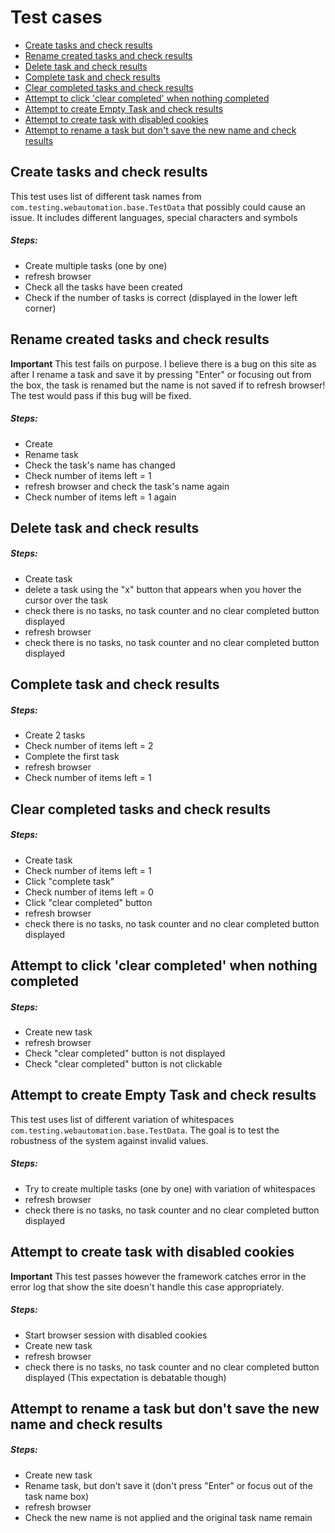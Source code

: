 # Test cases
- [Create tasks and check results](#create-tasks-and-check-results)
- [Rename created tasks and check results](#rename-created-tasks-and-check-results)
- [Delete task and check results](#delete-task-and-check-results)
- [Complete task and check results](#Complete-task-and-check-results)
- [Clear completed tasks and check results](#clear-completed-tasks-and-check-results)
- [Attempt to click 'clear completed' when nothing completed](#attempt-to-click-clear-completed-when-nothing-completed)
- [Attempt to create Empty Task and check results](#attempt-to-create-Empty-Task-and-check-results)
- [Attempt to create task with disabled cookies](#attempt-to-create-task-with-disabled-cookies)
- [Attempt to rename a task but don't save the new name and check results](#attempt-to-rename-a-task-but-don't-save-the-new-name-and-check-results)


## Create tasks and check results

This test uses list of different task names from `com.testing.webautomation.base.TestData` that possibly could cause an issue. It includes different languages, special characters and symbols
##### Steps:
- Create multiple tasks (one by one) 
- refresh browser
- Check all the tasks have been created
- Check if the number of tasks is correct (displayed in the lower left corner)

## Rename created tasks and check results

**Important** This test fails on purpose. I believe there is a bug on this site as after I rename a task and save it by pressing "Enter" or focusing out from the box, the task is renamed but the name is not saved if to refresh browser! The test would pass if this bug will be fixed. 
##### Steps:
- Create
- Rename task
- Check the task's name has changed
- Check number of items left = 1
- refresh browser and check the task's name again
- Check number of items left = 1 again


## Delete task and check results

##### Steps:
- Create task
- delete a task using the "x" button that appears when you hover the cursor over the task
- check there is no tasks, no task counter and no clear completed button displayed
- refresh browser
- check there is no tasks, no task counter and no clear completed button displayed


## Complete task and check results

##### Steps:
- Create 2 tasks
- Check number of items left = 2
- Complete the first task
- refresh browser
- Check number of items left = 1

## Clear completed tasks and check results

##### Steps:
- Create task
- Check number of items left = 1
- Click "complete task"
- Check number of items left = 0
- Click "clear completed" button
- refresh browser
- check there is no tasks, no task counter and no clear completed button displayed


##  Attempt to click 'clear completed' when nothing completed

##### Steps:
- Create new task
- refresh browser
- Check "clear completed" button is not displayed
- Check "clear completed" button is not clickable

##  Attempt to create Empty Task and check results
This test uses list of different variation of whitespaces `com.testing.webautomation.base.TestData`. The goal is to test the robustness of the system against invalid values.


##### Steps:
- Try to create multiple tasks (one by one) with variation of whitespaces
- refresh browser
- check there is no tasks, no task counter and no clear completed button displayed


##  Attempt to create task with disabled cookies
**Important** This test passes however the framework catches error in the error log that show the site doesn't handle this case appropriately.

##### Steps:
- Start browser session with disabled cookies
- Create new task
- refresh browser 
- check there is no tasks, no task counter and no clear completed button displayed (This expectation is debatable though)

##  Attempt to rename a task but don't save the new name and check results

##### Steps:
- Create new task
- Rename task, but don't save it (don't press "Enter" or focus out of the task name box)
- refresh browser
- Check the new name is not applied and the original task name remain

